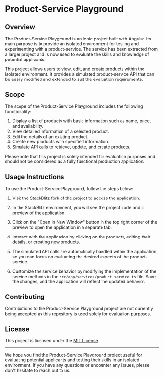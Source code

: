 # Product-Service Playground

## Overview
The Product-Service Playground is an Ionic project built with Angular. Its main purpose is to provide an isolated environment for testing and experimenting with a product-service. The service has been extracted from a larger project and is now used to evaluate the skills and knowledge of potential applicants.

This project allows users to view, edit, and create products within the isolated environment. It provides a simulated product-service API that can be easily modified and extended to suit the evaluation requirements.

## Scope
The scope of the Product-Service Playground includes the following functionality:

1. Display a list of products with basic information such as name, price, and availability.
2. View detailed information of a selected product.
3. Edit the details of an existing product.
4. Create new products with specified information.
5. Simulate API calls to retrieve, update, and create products.

Please note that this project is solely intended for evaluation purposes and should not be considered as a fully functional production application.

## Usage Instructions
To use the Product-Service Playground, follow the steps below:

1. Visit the [StackBlitz fork of the project](https://stackblitz.com/fork/product-service) to access the application.

2. In the StackBlitz environment, you will see the project code and a preview of the application.

3. Click on the "Open in New Window" button in the top right corner of the preview to open the application in a separate tab.

4. Interact with the application by clicking on the products, editing their details, or creating new products.

5. The simulated API calls are automatically handled within the application, so you can focus on evaluating the desired aspects of the product-service.

6. Customize the service behavior by modifying the implementation of the service methods in the `src/app/services/product.service.ts` file. Save the changes, and the application will reflect the updated behavior.

## Contributing
Contributions to the Product-Service Playground project are not currently being accepted as this repository is used solely for evaluation purposes.

## License
This project is licensed under the [MIT License](LICENSE).

---

We hope you find the Product-Service Playground project useful for evaluating potential applicants and testing their skills in an isolated environment. If you have any questions or encounter any issues, please don't hesitate to reach out to us.
